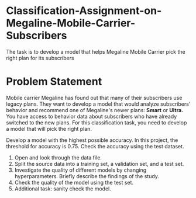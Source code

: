 # Classification-Assignment-on-Megaline-Mobile-Carrier-Subscribers
The task is to develop a model that helps Megaline Mobile Carrier pick the right plan for its subscribers

# Problem Statement
Mobile carrier Megaline has found out that many of their subscribers use legacy plans.
They want to develop a model that would analyze subscribers' behavior and recommend
one of Megaline's newer plans: **Smart** or **Ultra.**
You have access to behavior data about subscribers who have already switched to the
new plans. For this classification task, you need to develop a model that will pick the right plan. 

Develop a model with the highest possible accuracy. In this project, the threshold for
accuracy is 0.75. Check the accuracy using the test dataset.
1. Open and look through the data file.
2. Split the source data into a training set, a validation set, and a test set.
3. Investigate the quality of different models by changing hyperparameters. Briefly
describe the findings of the study.
4. Check the quality of the model using the test set.
5. Additional task: sanity check the model.
